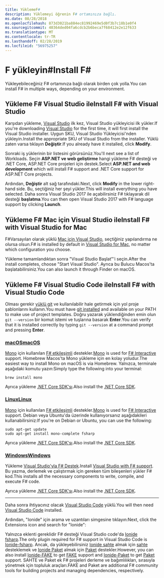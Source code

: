 ```yaml
---
title: YüklemeF#
description: Yüklemeyi öğrenin F# ortamınıza bağlı.
ms.date: 08/28/2018
ms.openlocfilehash: 873d3021ba884ec81992469e5d0f3b7c18b1e0f4
ms.sourcegitcommit: 40364ded04fa6cdcb2b6beca7f68412e2e12f633
ms.translationtype: MT
ms.contentlocale: tr-TR
ms.lasthandoff: 02/28/2019
ms.locfileid: "56975257"
---
```

# <a name="install-f"></a><span data-ttu-id="fd72c-103">F yükleyin\#</span><span class="sxs-lookup"><span data-stu-id="fd72c-103">Install F\#</span></span>

<span data-ttu-id="fd72c-104">Yükleyebileceğiniz F# ortamınıza bağlı olarak birden çok yolla.</span><span class="sxs-lookup"><span data-stu-id="fd72c-104">You can install F# in multiple ways, depending on your environment.</span></span>

## <a name="install-f-with-visual-studio"></a><span data-ttu-id="fd72c-105">Yükleme F# Visual Studio ile</span><span class="sxs-lookup"><span data-stu-id="fd72c-105">Install F# with Visual Studio</span></span>

<span data-ttu-id="fd72c-106">Karşıdan yükleme, [Visual Studio](https://visualstudio.microsoft.com/) ilk kez, Visual Studio yükleyicisi ilk yükler.</span><span class="sxs-lookup"><span data-stu-id="fd72c-106">If you're downloading [Visual Studio](https://visualstudio.microsoft.com/) for the first time, it will first install the Visual Studio installer.</span></span> <span data-ttu-id="fd72c-107">Uygun SKU, Visual Studio Yükleyicisi'nden yükleyin.</span><span class="sxs-lookup"><span data-stu-id="fd72c-107">Install the appropriate SKU of Visual Studio from the installer.</span></span> <span data-ttu-id="fd72c-108">Yüklü zaten varsa tıklayın **Değiştir**.</span><span class="sxs-lookup"><span data-stu-id="fd72c-108">If you already have it installed, click **Modify**.</span></span>

<span data-ttu-id="fd72c-109">Sonraki iş yüklerinin bir listesini görürsünüz.</span><span class="sxs-lookup"><span data-stu-id="fd72c-109">You'll next see a list of Workloads.</span></span> <span data-ttu-id="fd72c-110">Seçin **ASP.NET ve web geliştirme** hangi yükleme F# desteği ve .NET Core, ASP.NET Core projeleri için destek.</span><span class="sxs-lookup"><span data-stu-id="fd72c-110">Select **ASP.NET and web development** which will install F# support and .NET Core support for ASP.NET Core projects.</span></span>

<span data-ttu-id="fd72c-111">Ardından, **Değiştir** alt sağ tarafındaki.</span><span class="sxs-lookup"><span data-stu-id="fd72c-111">Next, click **Modify** in the lower right-hand side.</span></span>  <span data-ttu-id="fd72c-112">Bu, seçtiğiniz her şeyi yükler.</span><span class="sxs-lookup"><span data-stu-id="fd72c-112">This will install everything you have selected.</span></span> <span data-ttu-id="fd72c-113">Daha sonra Visual Studio 2017 ile açabilirsiniz F# tıklayarak dil desteği **başlatma**.</span><span class="sxs-lookup"><span data-stu-id="fd72c-113">You can then open Visual Studio 2017 with F# language support by clicking **Launch**.</span></span>

## <a name="install-f-with-visual-studio-for-mac"></a><span data-ttu-id="fd72c-114">Yükleme F# Mac için Visual Studio ile</span><span class="sxs-lookup"><span data-stu-id="fd72c-114">Install F# with Visual Studio for Mac</span></span>

<span data-ttu-id="fd72c-115">F#Varsayılan olarak yüklü [Mac için Visual Studio](https://visualstudio.microsoft.com/vs/mac/), seçtiğiniz yapılandırma ne olursa olsun.</span><span class="sxs-lookup"><span data-stu-id="fd72c-115">F# is installed by default in [Visual Studio for Mac](https://visualstudio.microsoft.com/vs/mac/), no matter which configuration you choose.</span></span>

<span data-ttu-id="fd72c-116">Yükleme tamamlandıktan sonra "Visual Studio Başlat"'i seçin.</span><span class="sxs-lookup"><span data-stu-id="fd72c-116">After the install completes, choose "Start Visual Studio".</span></span> <span data-ttu-id="fd72c-117">Ayrıca bu Bulucu Macos'ta başlatabilirsiniz.</span><span class="sxs-lookup"><span data-stu-id="fd72c-117">You can also launch it through Finder on macOS.</span></span>

## <a name="install-f-with-visual-studio-code"></a><span data-ttu-id="fd72c-118">Yükleme F# Visual Studio Code ile</span><span class="sxs-lookup"><span data-stu-id="fd72c-118">Install F# with Visual Studio Code</span></span>

<span data-ttu-id="fd72c-119">Olması gerekir [yüklü git](https://git-scm.com/download) ve kullanılabilir hale getirmek için yol proje şablonlarını kullanın.</span><span class="sxs-lookup"><span data-stu-id="fd72c-119">You must have [git installed](https://git-scm.com/download) and available on your PATH to make use of project templates.</span></span> <span data-ttu-id="fd72c-120">Doğru yazarak yüklendiğinden emin olun `git --version` bir komut istemi ve tuşlarına basarak **Enter**.</span><span class="sxs-lookup"><span data-stu-id="fd72c-120">You can verify that it is installed correctly by typing `git --version` at a command prompt and pressing **Enter**.</span></span>

### <a name="macostabmacos"></a>[<span data-ttu-id="fd72c-121">macOS</span><span class="sxs-lookup"><span data-stu-id="fd72c-121">macOS</span></span>](#tab/macos)

<span data-ttu-id="fd72c-122">[Mono](https://www.mono-project.com) için kullanılan [ F# etkileşimli](../tutorials/fsharp-interactive/index.md) destekler.</span><span class="sxs-lookup"><span data-stu-id="fd72c-122">[Mono](https://www.mono-project.com) is used for [F# Interactive](../tutorials/fsharp-interactive/index.md) support.</span></span> <span data-ttu-id="fd72c-123">Homebrew Macos'ta Mono yükleme için en kolay yoludur.</span><span class="sxs-lookup"><span data-stu-id="fd72c-123">The easiest way to install Mono on macOS is via Homebrew.</span></span> <span data-ttu-id="fd72c-124">Yalnızca, terminale aşağıdaki komutu yazın:</span><span class="sxs-lookup"><span data-stu-id="fd72c-124">Simply type the following into your terminal:</span></span>

```console
brew install mono
```

<span data-ttu-id="fd72c-125">Ayrıca yükleme [.NET Core SDK'sı](https://www.microsoft.com/net/download).</span><span class="sxs-lookup"><span data-stu-id="fd72c-125">Also install the [.NET Core SDK](https://www.microsoft.com/net/download).</span></span>

### <a name="linuxtablinux"></a>[<span data-ttu-id="fd72c-126">Linux</span><span class="sxs-lookup"><span data-stu-id="fd72c-126">Linux</span></span>](#tab/linux)

<span data-ttu-id="fd72c-127">[Mono](https://www.mono-project.com) için kullanılan [ F# etkileşimli](../tutorials/fsharp-interactive/index.md) destekler.</span><span class="sxs-lookup"><span data-stu-id="fd72c-127">[Mono](https://www.mono-project.com) is used for [F# Interactive](../tutorials/fsharp-interactive/index.md) support.</span></span> <span data-ttu-id="fd72c-128">Debian veya Ubuntu'da üzerinde kullanıyorsanız aşağıdakileri kullanabilirsiniz:</span><span class="sxs-lookup"><span data-stu-id="fd72c-128">If you're on Debian or Ubuntu, you can use the following:</span></span>

```console
sudo apt-get update
sudo apt-get install mono-complete fsharp
```

<span data-ttu-id="fd72c-129">Ayrıca yükleme [.NET Core SDK'sı](https://www.microsoft.com/net/download).</span><span class="sxs-lookup"><span data-stu-id="fd72c-129">Also install the [.NET Core SDK](https://www.microsoft.com/net/download).</span></span>

### <a name="windowstabwindows"></a>[<span data-ttu-id="fd72c-130">Windows</span><span class="sxs-lookup"><span data-stu-id="fd72c-130">Windows</span></span>](#tab/windows)

<span data-ttu-id="fd72c-131">Yükleme [Visual Studio'yla F# Destek](#install-f-with-visual-studio).</span><span class="sxs-lookup"><span data-stu-id="fd72c-131">Install [Visual Studio with F# support](#install-f-with-visual-studio).</span></span> <span data-ttu-id="fd72c-132">Bu yazma, derlemek ve çalıştırmak için gereken tüm bileşenleri yükler F# kod.</span><span class="sxs-lookup"><span data-stu-id="fd72c-132">This installs all the necessary components to write, compile, and execute F# code.</span></span>

<span data-ttu-id="fd72c-133">Ayrıca yükleme [.NET Core SDK'sı](https://www.microsoft.com/net/download/).</span><span class="sxs-lookup"><span data-stu-id="fd72c-133">Also install the [.NET Core SDK](https://www.microsoft.com/net/download/).</span></span>

---

<span data-ttu-id="fd72c-134">Daha sonra ihtiyacınız olacak [Visual Studio Code](https://code.visualstudio.com) yüklü.</span><span class="sxs-lookup"><span data-stu-id="fd72c-134">You will then need [Visual Studio Code](https://code.visualstudio.com) installed.</span></span>

<span data-ttu-id="fd72c-135">Ardından, "Ionide" için arama ve uzantıları simgesine tıklayın:</span><span class="sxs-lookup"><span data-stu-id="fd72c-135">Next, click the Extensions icon and search for "Ionide":</span></span>

<span data-ttu-id="fd72c-136">Yalnızca eklenti gereklidir F# desteği Visual Studio code'da [Ionide fsharp](https://marketplace.visualstudio.com/items?itemName=Ionide.Ionide-fsharp).</span><span class="sxs-lookup"><span data-stu-id="fd72c-136">The only plugin required for F# support in Visual Studio Code is [Ionide-fsharp](https://marketplace.visualstudio.com/items?itemName=Ionide.Ionide-fsharp).</span></span> <span data-ttu-id="fd72c-137">Ancak, da yükleyebilirsiniz [Ionide sahte](https://marketplace.visualstudio.com/items?itemName=Ionide.Ionide-FAKE) almak için [sahte](https://fsharp.github.io/FAKE/) desteklemek ve [Ionide Paket](https://marketplace.visualstudio.com/items?itemName=Ionide.Ionide-Paket) almak için [Paket](https://fsprojects.github.io/Paket/) destekler.</span><span class="sxs-lookup"><span data-stu-id="fd72c-137">However, you can also install [Ionide-FAKE](https://marketplace.visualstudio.com/items?itemName=Ionide.Ionide-FAKE) to get [FAKE](https://fsharp.github.io/FAKE/) support and [Ionide-Paket](https://marketplace.visualstudio.com/items?itemName=Ionide.Ionide-Paket) to get [Paket](https://fsprojects.github.io/Paket/) support.</span></span> <span data-ttu-id="fd72c-138">SAHTE ve Paket ek F# projeleri derleme ve bağımlılıkları, sırasıyla yönetmek için topluluk araçları.</span><span class="sxs-lookup"><span data-stu-id="fd72c-138">FAKE and Paket are additional F# community tools for building projects and managing dependencies, respectively.</span></span>
